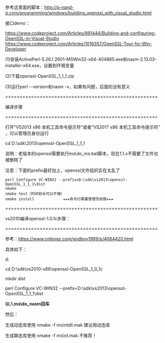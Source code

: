参考这里面的脚本：http://p-nand-q.com/programming/windows/building_openssl_with_visual_studio.html

接口demo：

https://www.codeproject.com/Articles/891444/Building-and-configuring-OpenSSL-in-Visual-Studio
https://www.codeproject.com/Articles/1016357/OpenSSL-Tour-for-Win-Developer

(1)安装ActivePerl-5.26.1.2601-MSWin32-x64-404865.exe和nasm-2.13.03-installer-x64.exe，设置到环境变量

(2)下载openssl-OpenSSL_1_1_1.zip

(3)运行perl --version和nasm -v，如果有问题，后面的没有意义

=====================================================

编译步骤

=====================================================

打开“VS2013 x86 本机工具命令提示符”或者“VS2017 x86 本机工具命令提示符” ，可以管理员身份运行

cd D:\sdk\2013\openssl-OpenSSL_1_1_1

说明：老版本的openssl需要执行ms\do_ms.bat脚本，现在1.1.x不需要了文件也被删除了


注意：下面的prefix最好加上，openssl文件组织实在太乱了

	perl Configure VC-WIN32 --prefix=D:\sdk\vs2013\openssl-OpenSSL_1_1_1\dist
	nmake
	nmake test（时间较长可以不做）
	nmake install             ★★★命令行需要管理员权限★★★











=====================================================

vs2010编译openssl-1.0.1c步骤：

=====================================================

参考：https://www.cnblogs.com/godboy1989/p/4064420.html

具体如下：

d:

cd D:\sdk\vs2010-x86\openssl-OpenSSL_1_0_1c

mkdir dist

perl Configure VC-WIN32 --prefix=D:\sdk\vs2013\openssl-OpenSSL_1_1_1\dist

输入**ms\do_nasm回车**

然后：

生成动态库使用  nmake -f ms\ntdll.mak             建议用动态库

生成静态库使用  nmake -f ms\nt.mak                 不推荐！



